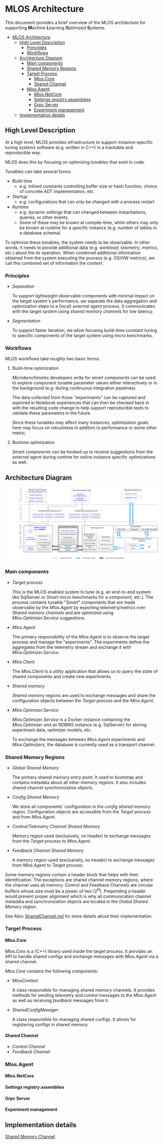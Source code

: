 # MLOS Architecture

This document provides a brief overview of the MLOS architecture for supporting **M**achine **L**earning **O**ptimized **S**ystems.

- [MLOS Architecture](#mlos-architecture)
  - [High Level Description](#high-level-description)
    - [Principles](#principles)
    - [Workflows](#workflows)
  - [Architecture Diagram](#architecture-diagram)
    - [Main components](#main-components)
    - [Shared Memory Regions](#shared-memory-regions)
    - [Target Process](#target-process)
      - [Mlos.Core](#mloscore)
      - [Shared Channel](#shared-channel)
    - [Mlos.Agent](#mlosagent)
      - [Mlos.NetCore](#mlosnetcore)
      - [Settings registry assemblies](#settings-registry-assemblies)
      - [Grpc Server](#grpc-server)
      - [Experiment management](#experiment-management)
  - [Implementation details](#implementation-details)

## High Level Description

At a high level, MLOS provides infrastructure to support instance-specific tuning systems software (e.g. written in C++) in a trackable and reproducible way.

MLOS does this by focusing on optimizing *tunables* that exist in code.

*Tunables* can take several forms:

- *Build time*
  - e.g. inlined constants controlling buffer size or hash function, choice of concrete ADT implementation, etc.
- *Startup*
  - e.g. configurations that can only be changed with a process restart
- *Runtime*
  - e.g. dynamic settings that can changed between instantiations, queries, or other events.
  - Some of these may be known at compile-time, while others may only be known at runtime for a specific instance (e.g. number of tables in a database schema).

To optimize these tunables, the system needs to be observable.
In other words, it needs to provide additional data (e.g. *workload*, *telemetry*, *metrics*, etc.) about the its operation.
When combined additional information obtained from the system executing the process (e.g. OS/HW metrics), we call this combined set of information the *context*.

### Principles

- *Separation*

  To support lightweight observable components with minimal impact on the target system's performance, we separate the data aggregation and optimization steps to a (local) *external agent* process.
  It communicates with the target system using *shared memory channels* for low latency.

- *Segmentation*

  To support faster iteration, we allow focusing build-time constant tuning to specific components of the target system using micro benchmarks.

### Workflows

MLOS workflows take roughly two basic forms:

1. Build-time optimization

    *Microbenchmarks* developers write for *smart components* can be used to explore component tunable parameter values either interactively or in the background (e.g. during continuous integration pipelines).

    The data collected from those "experiments" can be captured and explored in Notebook experiences that can then be checked back in with the resulting code change to help support reproducible tests to validate these parameters in the future.

    Since these tunables may affect many instances, optimization goals here may focus on robustness in addition to performance or some other metric.

2. Runtime optimization

    *Smart components* can be hooked up to receive suggestions from the *external agent* during runtime for online instance specific optimizations as well.

## Architecture Diagram

![Mlos Component Architecture Diagram](./images/MLOS_architecture.svg)

### Main components

- *Target process*

  This is the MLOS enabled system to tune (e.g. an end-to-end system like SqlServer or *Smart* micro benchmarks for a component, etc.).
  The process contains tunable "*Smart*" components that are made observable by the *Mlos.Agent* by exporting telemetry/metrics over *Shared memory channels* and are optimized using *Mlos.Optimizer.Service* suggestions.

- *Mlos.Agent*

  The primary responsibility of the *Mlos.Agent* is to observe the target process and manage the "experiments".
  The experiments define the aggregates from the telemetry stream and exchange it with *Mlos.Optimizer.Service*.

- *Mlos.Client*

  The *Mlos.Client* is a utility application that allows us to query the state of shared components and create new experiments.

- *Shared memory*

  *Shared memory* regions are used to exchange messages and share the configuration objects between the *Target process* and the *Mlos.Agent*.

- *Mlos.Optimizer.Service*

  *Mlos.Optimizer.Service* is a Docker instance containing the *Mlos.Optimizer* and an RDBMS instance (e.g. SqlServer) for storing experiment data, optimizer models, etc.

  To exchange the messages between *Mlos.Agent* experiments and *Mlos.Optimizers*, the database is currently used as a transport channel.

### Shared Memory Regions

- *Global Shared Memory*

  The primary shared memory entry point.
  It used to bootstrap and contains metadata about all other memory regions.
  It also includes shared channel synchronization objects.

- *Config Shared Memory*

  We store all components' configuration in the *config shared memory* region.
  Configuration objects are accessible from the *Target process* and from *Mlos.Agent*.

- *Control/Telemetry Channel Shared Memory*

  Memory region used (exclusively, no header) to exchange messages from the *Target process* to *Mlos.Agent*.

- *Feedback Channel Shared Memory*

  A memory region used (exclusively, no header) to exchange messages from *Mlos.Agent* to *Target process*.

Some memory regions contain a header block that helps with their identification.
The exceptions are shared channel memory regions, where the channel uses all memory.
Control and Feedback Channels are circular buffers whose size must be a power of two (2<sup><em>N</em></sup>).
Prepending a header would prevent proper alignment which is why all communication channel metadata and synchronization objects are located in the _Global Shared Memory_ region.

See Also: [SharedChannel.md](../source/Mlos.Core/doc/SharedChannel.md) for more details about their implementation.

### Target Process

#### Mlos.Core

*Mlos.Core* is a (C++) library used inside the target process.
It provides an API to handle shared configs and exchange messages with *Mlos.Agent* via a shared channel.

*Mlos.Core* contains the following components:

- *MlosContext*

  A class responsible for managing shared memory channels.
  It provides methods for sending *telemetry* and *control* messages to the *Mlos.Agent* as well as receiving *feedback* messages from it.

- *SharedConfigManager*

  A class responsible for managing shared configs.
  It allows for registering configs in shared memory.

#### Shared Channel

- *Control Channel*
- *Feedback Channel*

### Mlos.Agent

#### Mlos.NetCore

#### Settings registry assemblies

#### Grpc Server

#### Experiment management

## Implementation details

[Shared Memory Channel](../source/Mlos.Core/doc/SharedChannel.md)

